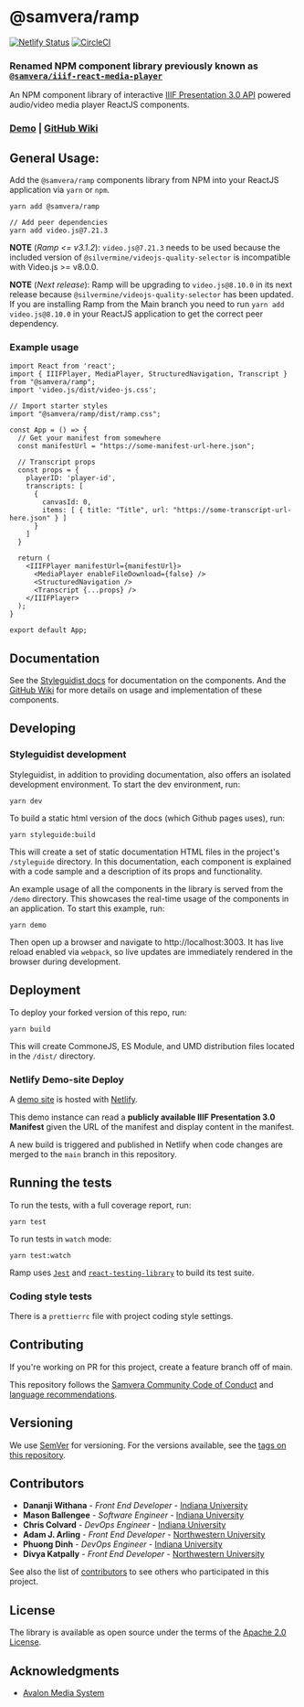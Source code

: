 # @samvera/ramp 
[![Netlify Status](https://api.netlify.com/api/v1/badges/4fab1f64-7d56-4a69-b5f6-6cae5ed55537/deploy-status)](https://app.netlify.com/sites/iiif-react-media-player/deploys)
[![CircleCI](https://circleci.com/gh/samvera-labs/ramp.svg?style=svg)](https://app.circleci.com/pipelines/github/samvera-labs/ramp)

### **Renamed NPM component library previously known as [`@samvera/iiif-react-media-player`](https://www.npmjs.com/package/@samvera/iiif-react-media-player)**

An NPM component library of interactive [IIIF Presentation 3.0 API](http://iiif.io/api/presentation/3.0/) powered audio/video media player ReactJS components.

### **[Demo](https://ramp.avalonmediasystem.org/) | [GitHub Wiki](https://github.com/samvera-labs/ramp/wiki)**

## General Usage:

Add the `@samvera/ramp` components library from NPM into your ReactJS application via `yarn` or `npm`.

```
yarn add @samvera/ramp

// Add peer dependencies
yarn add video.js@7.21.3
```

**NOTE** (*Ramp <= v3.1.2*): `video.js@7.21.3` needs to be used because the included version of `@silvermine/videojs-quality-selector` is incompatible with Video.js >= v8.0.0.

**NOTE** (*Next release*): Ramp will be upgrading to `video.js@8.10.0` in its next release because `@silvermine/videojs-quality-selector` has been updated. If you are installing Ramp from the Main branch you need to run `yarn add video.js@8.10.0` in your ReactJS application to get the correct peer dependency.

### Example usage

```
import React from 'react';
import { IIIFPlayer, MediaPlayer, StructuredNavigation, Transcript } from "@samvera/ramp";
import 'video.js/dist/video-js.css';

// Import starter styles 
import "@samvera/ramp/dist/ramp.css";

const App = () => {
  // Get your manifest from somewhere
  const manifestUrl = "https://some-manifest-url-here.json";

  // Transcript props
  const props = {
    playerID: 'player-id',
    transcripts: [
      {
        canvasId: 0,
        items: [ { title: "Title", url: "https://some-transcript-url-here.json" } ]
      }
    ]
  }

  return (
    <IIIFPlayer manifestUrl={manifestUrl}>
      <MediaPlayer enableFileDownload={false} />
      <StructuredNavigation />
      <Transcript {...props} />
    </IIIFPlayer>
  );
}

export default App;
```

## Documentation

See the [Styleguidist docs](https://samvera-labs.github.io/ramp/) for documentation on the components. And the [GitHub Wiki](https://github.com/samvera-labs/ramp/wiki) for more details on usage and implementation of these components.


## Developing

### Styleguidist development

Styleguidist, in addition to providing documentation, also offers an isolated development environment. To start the dev environment, run:

```
yarn dev
```

To build a static html version of the docs (which Github pages uses), run:

```
yarn styleguide:build
```

This will create a set of static documentation HTML files in the project's `/styleguide` directory. In this documentation, each component is explained with a code sample and a description of its props and functionality.

An example usage of all the components in the library is served from the `/demo` directory. This showcases the real-time usage of the components in an application. To start this example, run:

```
yarn demo
```

Then open up a browser and navigate to http://localhost:3003. It has live reload enabled via `webpack`, so live updates are immediately rendered in the browser during development.

## Deployment

To deploy your forked version of this repo, run:

```
yarn build
```

This will create CommoneJS, ES Module, and UMD distribution files located in the `/dist/` directory.

### Netlify Demo-site Deploy

A [demo site](https://ramp.avalonmediasystem.org/) is hosted with [Netlify](https://www.netlify.com).

This demo instance can read a **publicly available IIIF Presentation 3.0 Manifest** given the URL of the manifest and display content in the manifest.

A new build is triggered and published in Netlify when code changes are merged to the `main` branch in this repository.

## Running the tests

To run the tests, with a full coverage report, run:

```
yarn test
```

To run tests in `watch` mode:

```
yarn test:watch
```

Ramp uses [`Jest`](https://jestjs.io/) and [`react-testing-library`](https://github.com/testing-library/react-testing-library) to build its test suite.

### Coding style tests

There is a `prettierrc` file with project coding style settings.

## Contributing

If you're working on PR for this project, create a feature branch off of main.

This repository follows the [Samvera Community Code of Conduct](https://samvera.atlassian.net/wiki/spaces/samvera/pages/405212316/Code+of+Conduct) and [language recommendations](https://github.com/samvera/maintenance/blob/main/templates/CONTRIBUTING.md#language).

## Versioning

We use [SemVer](http://semver.org/) for versioning. For the versions available, see the [tags on this repository](https://github.com/samvera-labs/ramp/tags).

## Contributors

- **Dananji Withana** - _Front End Developer_ - [Indiana University](https://iu.edu)
- **Mason Ballengee** - _Software Engineer_ - [Indiana University](https://iu.edu)
- **Chris Colvard** - _DevOps Engineer_ - [Indiana University](https://iu.edu)
- **Adam J. Arling** - _Front End Developer_ - [Northwestern University](https://northwestern.edu)
- **Phuong Dinh** - _DevOps Engineer_ - [Indiana University](https://iu.edu)
- **Divya Katpally** - _Front End Developer_ - [Northwestern University](https://northwestern.edu)

See also the list of [contributors](https://github.com/samvera-labs/ramp/graphs/contributors) to see others who participated in this project.

## License

The library is available as open source under the terms of the [Apache 2.0 License](https://opensource.org/licenses/Apache-2.0).

## Acknowledgments

- [Avalon Media System](https://www.avalonmediasystem.org/)
